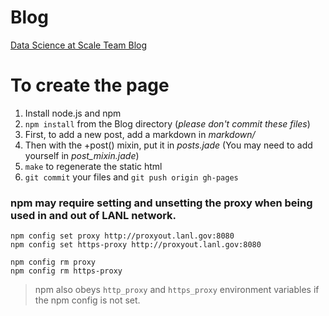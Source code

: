 Blog
====

[Data Science at Scale Team Blog](http://datascienceatscale.github.io/Blog/ "Data Science at Scale Team Blog")

# To create the page #

1. Install node.js and npm 
2. `npm install` from the Blog directory (*please don't commit these files*)
3. First, to add a new post, add a markdown in *markdown/* 
4. Then with the +post() mixin, put it in *posts.jade* (You may need
   to add yourself in *post_mixin.jade*)
5. `make` to regenerate the static html
6. `git commit` your files and `git push origin gh-pages`


### npm may require setting and unsetting the proxy when being used in and out of LANL network. ###

`npm config set proxy http://proxyout.lanl.gov:8080`  
`npm config set https-proxy http://proxyout.lanl.gov:8080`

`npm config rm proxy`  
`npm config rm https-proxy`

> npm also obeys `http_proxy` and `https_proxy` environment variables if the npm config is not set.
